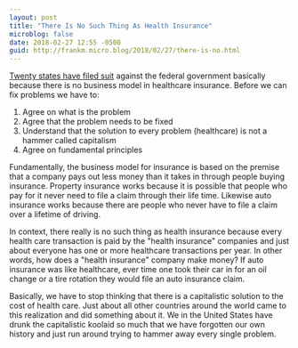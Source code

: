 ```yaml
---
layout: post
title: "There Is No Such Thing As Health Insurance"
microblog: false
date: 2018-02-27 12:55 -0500
guid: http://frankm.micro.blog/2018/02/27/there-is-no.html
---
```

[Twenty states have filed suit](https://www.reuters.com/article/us-usa-healthcare/twenty-states-sue-federal-government-seeking-end-to-obamacare-idUSKCN1GB06R) against the federal government basically because there is no business model in healthcare insurance. Before we can fix problems we have to:

1. Agree on what is the problem
2. Agree that the problem needs to be fixed
3. Understand that the solution to every problem (healthcare) is not a hammer called capitalism
4. Agree on fundamental principles

Fundamentally, the business model for insurance is based on the premise that a company pays out less money than it takes in through people buying insurance. Property insurance works because it is possible that people who pay for it never need to file a claim through their life time. Likewise auto insurance works because there are people who never have to file a claim over a lifetime of driving. 

In context, there really is no such thing as health insurance because every health care transaction is paid by the "health insurance" companies and just about everyone has one or more healthcare transactions per year. In other words, how does a "health insurance" company make money? If auto insurance was like healthcare, ever time one took their car in for an oil change or a tire rotation they would file an auto insurance claim. 

Basically, we have to stop thinking that there is a capitalistic solution to the cost of health care. Just about all other countries around the world came to this realization and did something about it. We in the United States have drunk the capitalistic koolaid so much that we have forgotten our own history and just run around trying to hammer away every single problem. 
